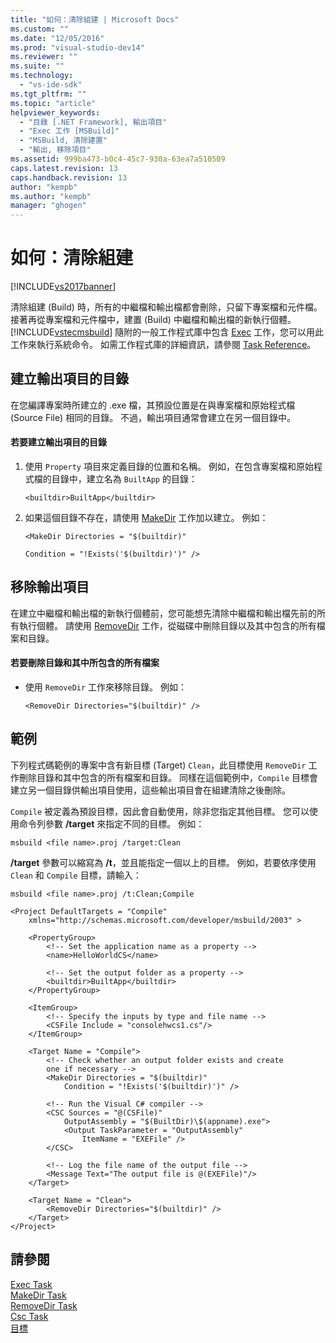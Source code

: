 ```yaml
---
title: "如何：清除組建 | Microsoft Docs"
ms.custom: ""
ms.date: "12/05/2016"
ms.prod: "visual-studio-dev14"
ms.reviewer: ""
ms.suite: ""
ms.technology: 
  - "vs-ide-sdk"
ms.tgt_pltfrm: ""
ms.topic: "article"
helpviewer_keywords: 
  - "目錄 [.NET Framework], 輸出項目"
  - "Exec 工作 [MSBuild]"
  - "MSBuild, 清除建置"
  - "輸出, 移除項目"
ms.assetid: 999ba473-b0c4-45c7-930a-63ea7a510509
caps.latest.revision: 13
caps.handback.revision: 13
author: "kempb"
ms.author: "kempb"
manager: "ghogen"
---
```

# 如何：清除組建
[!INCLUDE[vs2017banner](../code-quality/includes/vs2017banner.md)]

清除組建 \(Build\) 時，所有的中繼檔和輸出檔都會刪除，只留下專案檔和元件檔。  接著再從專案檔和元件檔中，建置 \(Build\) 中繼檔和輸出檔的新執行個體。  [!INCLUDE[vstecmsbuild](../extensibility/internals/includes/vstecmsbuild_md.md)] 隨附的一般工作程式庫中包含 [Exec](../msbuild/exec-task.md) 工作，您可以用此工作來執行系統命令。  如需工作程式庫的詳細資訊，請參閱 [Task Reference](../msbuild/msbuild-task-reference.md)。  
  
## 建立輸出項目的目錄  
 在您編譯專案時所建立的 .exe 檔，其預設位置是在與專案檔和原始程式檔 \(Source File\) 相同的目錄。  不過，輸出項目通常會建立在另一個目錄中。  
  
#### 若要建立輸出項目的目錄  
  
1.  使用 `Property` 項目來定義目錄的位置和名稱。  例如，在包含專案檔和原始程式檔的目錄中，建立名為 `BuiltApp` 的目錄：  
  
     `<builtdir>BuiltApp</builtdir>`  
  
2.  如果這個目錄不存在，請使用 [MakeDir](../msbuild/makedir-task.md) 工作加以建立。  例如：  
  
     `<MakeDir Directories = "$(builtdir)"`  
  
     `Condition = "!Exists('$(builtdir)')" />`  
  
## 移除輸出項目  
 在建立中繼檔和輸出檔的新執行個體前，您可能想先清除中繼檔和輸出檔先前的所有執行個體。  請使用 [RemoveDir](../msbuild/removedir-task.md) 工作，從磁碟中刪除目錄以及其中包含的所有檔案和目錄。  
  
#### 若要刪除目錄和其中所包含的所有檔案  
  
-   使用 `RemoveDir` 工作來移除目錄。  例如：  
  
     `<RemoveDir Directories="$(builtdir)" />`  
  
## 範例  
 下列程式碼範例的專案中含有新目標 \(Target\) `Clean`，此目標使用 `RemoveDir` 工作刪除目錄和其中包含的所有檔案和目錄。  同樣在這個範例中，`Compile` 目標會建立另一個目錄供輸出項目使用，這些輸出項目會在組建清除之後刪除。  
  
 `Compile` 被定義為預設目標，因此會自動使用，除非您指定其他目標。  您可以使用命令列參數 **\/target** 來指定不同的目標。  例如：  
  
 `msbuild <file name>.proj /target:Clean`  
  
 **\/target** 參數可以縮寫為 **\/t**，並且能指定一個以上的目標。  例如，若要依序使用 `Clean` 和 `Compile` 目標，請輸入：  
  
 `msbuild <file name>.proj /t:Clean;Compile`  
  
```  
<Project DefaultTargets = "Compile"  
    xmlns="http://schemas.microsoft.com/developer/msbuild/2003" >  
  
    <PropertyGroup>  
        <!-- Set the application name as a property -->  
        <name>HelloWorldCS</name>  
  
        <!-- Set the output folder as a property -->  
        <builtdir>BuiltApp</builtdir>  
    </PropertyGroup>  
  
    <ItemGroup>  
        <!-- Specify the inputs by type and file name -->  
        <CSFile Include = "consolehwcs1.cs"/>  
    </ItemGroup>  
  
    <Target Name = "Compile">  
        <!-- Check whether an output folder exists and create  
        one if necessary -->  
        <MakeDir Directories = "$(builtdir)"   
            Condition = "!Exists('$(builtdir)')" />  
  
        <!-- Run the Visual C# compiler -->  
        <CSC Sources = "@(CSFile)"   
            OutputAssembly = "$(BuiltDir)\$(appname).exe">  
            <Output TaskParameter = "OutputAssembly"  
                ItemName = "EXEFile" />  
        </CSC>  
  
        <!-- Log the file name of the output file -->  
        <Message Text="The output file is @(EXEFile)"/>  
    </Target>  
  
    <Target Name = "Clean">  
        <RemoveDir Directories="$(builtdir)" />  
    </Target>  
</Project>  
```  
  
## 請參閱  
 [Exec Task](../msbuild/exec-task.md)   
 [MakeDir Task](../msbuild/makedir-task.md)   
 [RemoveDir Task](../msbuild/removedir-task.md)   
 [Csc Task](../msbuild/csc-task.md)   
 [目標](../msbuild/msbuild-targets.md)